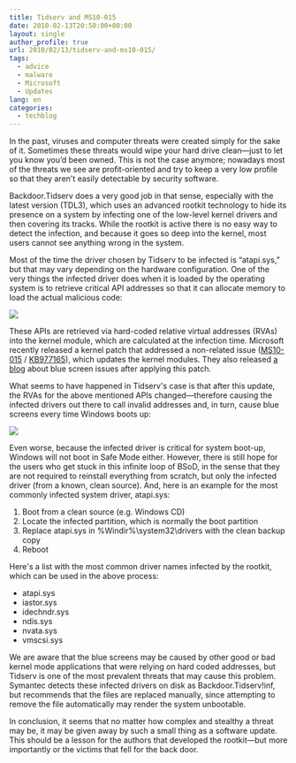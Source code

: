 ```yaml
---
title: Tidserv and MS10-015
date: 2010-02-13T20:50:00+00:00
layout: single
author_profile: true
url: 2010/02/13/tidserv-and-ms10-015/
tags:
  - advice
  - malware
  - Microsoft
  - Updates
lang: en
categories: 
  - techblog
---
```

In the past, viruses and computer threats were created simply for the sake of it. Sometimes these threats would wipe your hard drive clean—just to let you know you’d been owned. This is not the case anymore; nowadays most of the threats we see are profit-oriented and try to keep a very low profile so that they aren't easily detectable by security software.

Backdoor.Tidserv does a very good job in that sense, especially with the latest version (TDL3), which uses an advanced rootkit technology to hide its presence on a system by infecting one of the low-level kernel drivers and then covering its tracks. While the rootkit is active there is no easy way to detect the infection, and because it goes so deep into the kernel, most users cannot see anything wrong in the system.

Most of the time the driver chosen by Tidserv to be infected is “atapi.sys,” but that may vary depending on the hardware configuration. One of the very things the infected driver does when it is loaded by the operating system is to retrieve critical API addresses so that it can allocate memory to load the actual malicious code:

[![](http://1.bp.blogspot.com/_vaUVXcmC3OI/S3cIyaD65LI/AAAAAAAAA8o/T1E-lvAU8Dc/s640/APIs.png)](http://1.bp.blogspot.com/_vaUVXcmC3OI/S3cIyaD65LI/AAAAAAAAA8o/T1E-lvAU8Dc/s1600-h/APIs.png)

These APIs are retrieved via hard-coded relative virtual addresses (RVAs) into the kernel module, which are calculated at the infection time. Microsoft recently released a kernel patch that addressed a non-related issue ([MS10-015](http://www.microsoft.com/technet/security/Bulletin/MS10-015.mspx) / [KB977165](http://support.microsoft.com/kb/977165)), which updates the kernel modules. They also released [a blog](http://blogs.technet.com/msrc/archive/2010/02/12/update-restart-issues-after-installing-ms10-015.aspx) about blue screen issues after applying this patch.

What seems to have happened in Tidserv's case is that after this update, the RVAs for the above mentioned APIs changed—therefore causing the infected drivers out there to call invalid addresses and, in turn, cause blue screens every time Windows boots up:

[![](http://4.bp.blogspot.com/_vaUVXcmC3OI/S3cIzNjOEiI/AAAAAAAAA8w/40spCoDCTBY/s640/BSoD.PNG)](http://4.bp.blogspot.com/_vaUVXcmC3OI/S3cIzNjOEiI/AAAAAAAAA8w/40spCoDCTBY/s1600-h/BSoD.PNG)

Even worse, because the infected driver is critical for system boot-up, Windows will not boot in Safe Mode either. However, there is still hope for the users who get stuck in this infinite loop of BSoD, in the sense that they are not required to reinstall everything from scratch, but only the infected driver (from a known, clean source). And, here is an example for the most commonly infected system driver, atapi.sys:

  1. Boot from a clean source (e.g. Windows CD)
  2. Locate the infected partition, which is normally the boot partition
  3. Replace atapi.sys in \%Windir%\system32\drivers with the clean backup copy
  4. Reboot

Here's a list with the most common driver names infected by the rootkit, which can be used in the above process:

* atapi.sys
* iastor.sys
* idechndr.sys
* ndis.sys
* nvata.sys
* vmscsi.sys

We are aware that the blue screens may be caused by other good or bad kernel mode applications that were relying on hard coded addresses, but Tidserv is one of the most prevalent threats that may cause this problem. Symantec detects these infected drivers on disk as Backdoor.Tidserv!inf, but recommends that the files are replaced manually, since attempting to remove the file automatically may render the system unbootable.

In conclusion, it seems that no matter how complex and stealthy a threat may be, it may be given away by such a small thing as a software update. This should be a lesson for the authors that developed the rootkit—but more importantly or the victims that fell for the back door.
